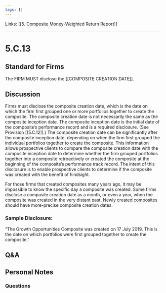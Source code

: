 ```yaml
---
tags: []
---
```

Links: [[5. Composite Money-Weighted Return Report]]
___
# 5.C.13
## Standard for Firms
The FIRM MUST disclose the [[COMPOSITE CREATION DATE]].
## Discussion
Firms must disclose the composite creation date, which is the date on which the firm first grouped one or more portfolios together to create the composite. The composite creation date is not necessarily the same as the composite inception date. The composite inception date is the initial date of the composite’s performance record and is a required disclosure. (See Provision [[5.C.12]].) The composite creation date can be significantly after the composite inception date, depending on when the firm first grouped the individual portfolios together to create the composite. This information allows prospective clients to compare the composite creation date with the composite inception date to determine whether the firm grouped portfolios together into a composite retroactively or created the composite at the beginning of the composite’s performance track record. The intent of this disclosure is to enable prospective clients to determine if the composite was created with the benefit of hindsight.

For those firms that created composites many years ago, it may be impossible to know the specific day a composite was created. Some firms disclose a composite creation date as a month, or even a year, when the composite was created in the very distant past. Newly created composites should have more-precise composite creation dates.
### Sample Disclosure:
“The Growth Opportunities Composite was created on 17 July 2019. This is the date on which portfolios were first grouped together to create the composite.”
## Q&A

## Personal Notes

### Questions